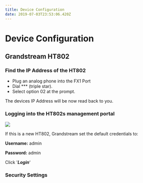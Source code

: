 ```yaml
---
title: Device Configuration
date: 2019-07-03T23:53:06.420Z
---
```

# Device Configuration

## Grandstream HT802

### Find the IP Address of the HT802

* Plug an analog phone into the FX1 Port
* Dial \*\** (triple star).
* Select option 02 at the prompt.

The devices IP Address will be now read back to you.

### Logging into the HT802s management portal

![](/images/grandstream_ht802_loginscreen.png)

If this is a new HT802, Grandstream set the default credentials to:

**Username:** admin

**Password:** admin

Click '**_Login_**‘

### Security Settings

